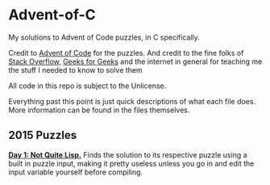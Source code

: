 # Advent-of-C
My solutions to Advent of Code puzzles, in C specifically.

Credit to [Advent of Code](https://adventofcode.com/) for the puzzles. And credit to the fine folks of [Stack Overflow,](https://stackoverflow.com/) [Geeks for Geeks](https://www.geeksforgeeks.org) and the internet in general for teaching me the stuff I needed to know to solve them

All code in this repo is subject to the Unlicense.

Everything past this point is just quick descriptions of what each file does. More information can be found in the files themselves.

## 2015 Puzzles

[**Day 1: Not Quite Lisp.**](https://adventofcode.com/2015/day/1) Finds the solution to its respective puzzle using a built in puzzle input, making it pretty useless unless you go in and edit the input variable yourself before compiling.
